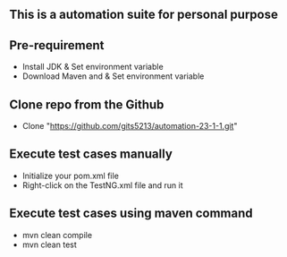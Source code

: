 ## This is a automation suite for personal purpose

## Pre-requirement
- Install JDK & Set environment variable
- Download Maven and & Set environment variable

## Clone repo from the Github
- Clone "https://github.com/gits5213/automation-23-1-1.git"

## Execute test cases manually 
- Initialize your pom.xml file
- Right-click on the TestNG.xml file and run it

## Execute test cases using maven command
- mvn clean compile
- mvn clean test
